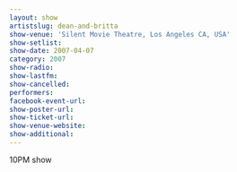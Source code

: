 ```yaml
---
layout: show
artistslug: dean-and-britta
show-venue: 'Silent Movie Theatre, Los Angeles CA, USA'
show-setlist: 
show-date: 2007-04-07
category: 2007
show-radio: 
show-lastfm: 
show-cancelled: 
performers: 
facebook-event-url: 
show-poster-url: 
show-ticket-url: 
show-venue-website: 
show-additional: 
---
```


10PM show